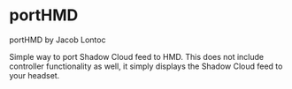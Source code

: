 # portHMD
portHMD by Jacob Lontoc

Simple way to port Shadow Cloud feed to HMD. This does
not include controller functionality as well, it simply
displays the Shadow Cloud feed to your headset.
